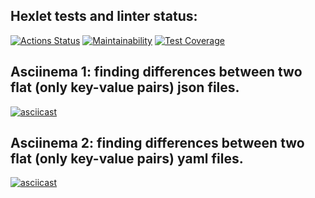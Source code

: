 ## Hexlet tests and linter status:
[![Actions Status](https://github.com/dariakoval/java-project-71/workflows/hexlet-check/badge.svg)](https://github.com/dariakoval/java-project-71/actions)                [![Maintainability](https://api.codeclimate.com/v1/badges/24b9f20c4dde45de5998/maintainability)](https://codeclimate.com/github/dariakoval/java-project-71/maintainability)              [![Test Coverage](https://api.codeclimate.com/v1/badges/24b9f20c4dde45de5998/test_coverage)](https://codeclimate.com/github/dariakoval/java-project-71/test_coverage)

## Asciinema 1: finding differences between two flat (only key-value pairs) json files.
[![asciicast](https://asciinema.org/a/qPVCpmrnVNpu843nioVmm7sX8.svg)](https://asciinema.org/a/qPVCpmrnVNpu843nioVmm7sX8)

## Asciinema 2: finding differences between two flat (only key-value pairs) yaml files.
[![asciicast](https://asciinema.org/a/pVP2J1yjm7KdqfnvTrDAz5Igi.svg)](https://asciinema.org/a/pVP2J1yjm7KdqfnvTrDAz5Igi)
